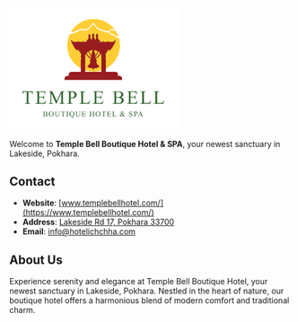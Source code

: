 <img src="/public/logo.svg" alt="Temple Bell" width="300"/>

Welcome to **Temple Bell Boutique Hotel & SPA**, your newest sanctuary in Lakeside, Pokhara.

## Contact

- **Website**: [www.templebellhotel.com/](https://www.templebellhotel.com/)
- **Address**: [Lakeside Rd 17, Pokhara 33700](https://maps.app.goo.gl/BvAi9VpHiQJ843bf9)
- **Email**: [info@hotelichchha.com](mailto:info@hotelichchha.com)
<!-- - **Phone**: [+977-9856022272](tel:+9779856022272) -->

## About Us

Experience serenity and elegance at Temple Bell Boutique Hotel, your newest sanctuary in Lakeside, Pokhara. Nestled in the heart of nature, our boutique hotel offers a harmonious blend of modern comfort and traditional charm.
